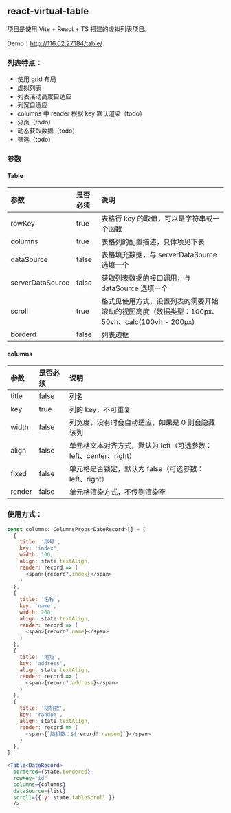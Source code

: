 ## react-virtual-table

项目是使用 Vite + React + TS 搭建的虚拟列表项目。

Demo：http://116.62.27.184/table/

### 列表特点：
- 使用 grid 布局
- 虚拟列表
- 列表滚动高度自适应
- 列宽自适应
- columns 中 render 根据 key 默认渲染（todo）
- 分页（todo）
- 动态获取数据（todo）
- 筛选（todo）

### 参数

#### Table

| 参数               | 是否必须  | 说明                                                           |
|:-----------------|:------|:-------------------------------------------------------------|
| rowKey           | true  | 表格行 key 的取值，可以是字符串或一个函数                                      |
| columns          | true  | 表格列的配置描述，具体项见下表                                              |
| dataSource       | false | 表格填充数据，与 serverDataSource 选填一个                               |
| serverDataSource | false | 获取列表数据的接口调用，与 dataSource 选填一个                                |
| scroll           | true  | 格式见使用方式，设置列表的需要开始滚动的视图高度（数据类型：100px、50vh、calc(100vh - 200px) |
| borderd          | false | 列表边框                                                         |


#### columns

| 参数   | 是否必须 | 说明                                                             |
| :----- | :------- | :--------------------------------------------------------------- |
| title  | false    | 列名                                                             |
| key    | true     | 列的 key，不可重复                                               |
| width  | false    | 列宽度，没有时会自动适应，如果是 0 则会隐藏该列                  |
| align  | false    | 单元格文本对齐方式，默认为 left（可选参数：left、center、right） |
| fixed  | false    | 单元格是否锁定，默认为 false（可选参数：left、right）            |
| render | false    | 单元格渲染方式，不传则渲染空                                     |

### 使用方式：

```js
const columns: ColumnsProps<DateRecord>[] = [
  {
    title: '序号',
    key: 'index',
    width: 100,
    align: state.textAlign,
    render: record => (
      <span>{record?.index}</span>
    )
  },
  {
    title: '名称',
    key: 'name',
    width: 200,
    align: state.textAlign,
    render: record => (
      <span>{record?.name}</span>
    )
  },
  {
    title: '地址',
    key: 'address',
    align: state.textAlign,
    render: record => (
      <span>{record?.address}</span>
    )
  },
  {
    title: '随机数',
    key: 'random',
    align: state.textAlign,
    render: record => (
      <span>{`随机数：${record?.random}`}</span>
    )
  },
];
```

```jsx
<Table<DateRecord>
  bordered={state.bordered}
  rowKey="id"
  columns={columns}
  dataSource={list}
  scroll={{ y: state.tableScroll }}
  />
```
